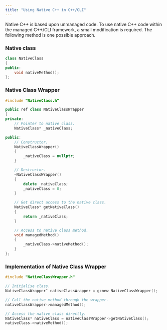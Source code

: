 ```yaml
---
title: "Using Native C++ in C++/CLI"
---
```


Native C++ is based upon unmanaged code. To use native C++ code within the managed C++/CLI framework, a small modification is required.
The following method is one possible approach.

### Native class
```cpp
class NativeClass
{
public:
    void nativeMethod();
};
```

### Native Class Wrapper
```cpp
#include "NativeClass.h"

public ref class NativeClassWrapper
{
private:
    // Pointer to native class.
    NativeClass* _nativeClass;

public:
    // Constructor.
    NativeClassWrapper()
    {
        _nativeClass = nullptr;
    }

    // Destructor.
    ~NativeClassWrapper()
    {
        delete _nativeClass;
        _nativeClass = 0;
    }

    // Get direct access to the native class.
    NativeClass* getNativeClass()
    {
        return _nativeClass;
    }

    // Access to native class method.
    void managedMethod()
    {
        _nativeClass->nativeMethod();
    }
};
```

### Implementation of Native Class Wrapper
```cpp
#include "NativeClassWrapper.h"

// Initialise class.
NativeClassWrapper^ nativeClassWrapper = gcnew NativeClassWrapper();

// Call the native method through the wrapper.
nativeClassWrapper->managedMethod();

// Access the native class directly.
NativeClass* nativeClass = nativeClassWrapper->getNativeClass();
nativeClass->nativeMethod();
```
